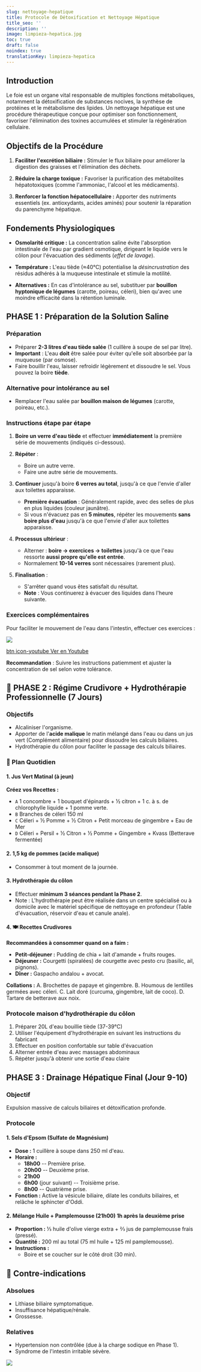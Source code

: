 ```yaml
---
slug: nettoyage-hepatique
title: Protocole de Détoxification et Nettoyage Hépatique
title_seo: ''
description: ''
image: limpieza-hepatica.jpg
toc: true
draft: false
noindex: true
translationKey: limpieza-hepatica
---
```

## Introduction

Le foie est un organe vital responsable de multiples fonctions métaboliques, notamment la détoxification de substances nocives, la synthèse de protéines et le métabolisme des lipides. Un nettoyage hépatique est une procédure thérapeutique conçue pour optimiser son fonctionnement, favoriser l'élimination des toxines accumulées et stimuler la régénération cellulaire.

## Objectifs de la Procédure

1. **Faciliter l'excrétion biliaire :** Stimuler le flux biliaire pour améliorer la digestion des graisses et l'élimination des déchets.

2. **Réduire la charge toxique :** Favoriser la purification des métabolites hépatotoxiques (comme l'ammoniac, l'alcool et les médicaments).

3. **Renforcer la fonction hépatocellulaire :** Apporter des nutriments essentiels (ex. antioxydants, acides aminés) pour soutenir la réparation du parenchyme hépatique.

## Fondements Physiologiques

- **Osmolarité critique :** La concentration saline évite l'absorption intestinale de l'eau par gradient osmotique, dirigeant le liquide vers le côlon pour l'évacuation des sédiments (*effet de lavage*).

- **Température :** L'eau tiède (≈40°C) potentialise la *désincrustration* des résidus adhérés à la muqueuse intestinale et stimule la motilité.

- **Alternatives :** En cas d'intolérance au sel, substituer par **bouillon hyptonique de légumes** (carotte, poireau, céleri), bien qu'avec une moindre efficacité dans la rétention luminale.

## PHASE 1 : Préparation de la Solution Saline

### Préparation
- Préparer **2-3 litres d'eau tiède salée** (1 cuillère à soupe de sel par litre).
- **Important** : L'eau **doit** être salée pour éviter qu'elle soit absorbée par la muqueuse (par osmose).
- Faire bouillir l'eau, laisser refroidir légèrement et dissoudre le sel. Vous pouvez la boire **tiède**.

### Alternative pour intolérance au sel
- Remplacer l'eau salée par **bouillon maison de légumes** (carotte, poireau, etc.).

### Instructions étape par étape

1. **Boire un verre d'eau tiède** et effectuer **immédiatement** la première série de mouvements (indiqués ci-dessous).

2. **Répéter** :
   - Boire un autre verre.
   - Faire une autre série de mouvements.

3. **Continuer** jusqu'à boire **6 verres au total**, jusqu'à ce que l'envie d'aller aux toilettes apparaisse.
   - **Première évacuation** : Généralement rapide, avec des selles de plus en plus liquides (couleur jaunâtre).
   - Si vous n'évacuez pas en **5 minutes**, répéter les mouvements **sans boire plus d'eau** jusqu'à ce que l'envie d'aller aux toilettes apparaisse.

4. **Processus ultérieur** :
   - Alterner : **boire → exercices → toilettes** jusqu'à ce que l'eau ressorte **aussi propre qu'elle est entrée**.
   - Normalement **10-14 verres** sont nécessaires (rarement plus).

5. **Finalisation** :
   - S'arrêter quand vous êtes satisfait du résultat.
   - **Note** : Vous continuerez à évacuer des liquides dans l'heure suivante.

### Exercices complémentaires

Pour faciliter le mouvement de l'eau dans l'intestin, effectuer ces exercices :

![](https://m.youtube.com/watch?v=2BB7I0kATmI)

[btn icon-youtube Ver en Youtube](https://m.youtube.com/watch?v=2BB7I0kATmI)

**Recommandation** : Suivre les instructions patiemment et ajuster la concentration de sel selon votre tolérance.

## 🌿 PHASE 2 : Régime Crudivore + Hydrothérapie Professionnelle (7 Jours)

### Objectifs
- Alcaliniser l'organisme.
- Apporter de l'**acide malique** le matin mélangé dans l'eau ou dans un jus vert (Complément alimentaire) pour dissoudre les calculs biliaires.
- Hydrothérapie du côlon pour faciliter le passage des calculs biliaires.

### 📝 Plan Quotidien

#### 1. Jus Vert Matinal (à jeun)

**Créez vos Recettes :**
- `A` 1 concombre + 1 bouquet d'épinards + ½ citron + 1 c. à s. de chlorophylle liquide + 1 pomme verte.
- `B` Branches de céleri 150 ml
- `C` Céleri + ½ Pomme + ½ Citron + Petit morceau de gingembre + Eau de Mer
- `D` Céleri + Persil + ½ Citron + ½ Pomme + Gingembre + Kvass (Betterave fermentée)

#### 2. 1,5 kg de pommes (acide malique)
- Consommer à tout moment de la journée.

#### 3. Hydrothérapie du côlon
- Effectuer **minimum 3 séances pendant la Phase 2**.
- Note : L'hydrothérapie peut être réalisée dans un centre spécialisé ou à domicile avec le matériel spécifique de nettoyage en profondeur (Table d'évacuation, réservoir d'eau et canule anale).

#### 4. 🍽️ Recettes Crudivores
**Recommandées à consommer quand on a faim :**

- **Petit-déjeuner :** Pudding de chia + lait d'amande + fruits rouges.
- **Déjeuner :** Courgetti (spiralées) de courgette avec pesto cru (basilic, ail, pignons).
- **Dîner :** Gaspacho andalou + avocat.

**Collations :**
A. Brochettes de papaye et gingembre.
B. Houmous de lentilles germées avec céleri.
C. Lait doré (curcuma, gingembre, lait de coco).
D. Tartare de betterave aux noix.

### Protocole maison d'hydrothérapie du côlon

1. Préparer 20L d'eau bouillie tiède (37-39°C)
2. Utiliser l'équipement d'hydrothérapie en suivant les instructions du fabricant
3. Effectuer en position confortable sur table d'évacuation
4. Alterner entrée d'eau avec massages abdominaux
5. Répéter jusqu'à obtenir une sortie d'eau claire

## PHASE 3 : Drainage Hépatique Final (Jour 9-10)

### Objectif
Expulsion massive de calculs biliaires et détoxification profonde.

### Protocole

#### 1. Sels d'Epsom (Sulfate de Magnésium)
- **Dose :** 1 cuillère à soupe dans 250 ml d'eau.
- **Horaire :**
  - **18h00** -- Première prise.
  - **20h00** -- Deuxième prise.
  - **21h00**
  - **6h00** (jour suivant) -- Troisième prise.
  - **8h00** -- Quatrième prise.
- **Fonction :** Active la vésicule biliaire, dilate les conduits biliaires, et relâche le sphincter d'Oddi.

#### 2. Mélange Huile + Pamplemousse (21h00) 1h après la deuxième prise
- **Proportion :** ⅓ huile d'olive vierge extra + ⅔ jus de pamplemousse frais (pressé).
- **Quantité :** 200 ml au total (75 ml huile + 125 ml pamplemousse).
- **Instructions :**
  - Boire et se coucher sur le côté droit (30 min).

## 🛑 Contre-indications

### Absolues
- Lithiase biliaire symptomatique.
- Insuffisance hépatique/rénale.
- Grossesse.

### Relatives
- Hypertension non contrôlée (due à la charge sodique en Phase 1).
- Syndrome de l'intestin irritable sévère.

![](limpieza-hepatica-alimentos.jpg)
